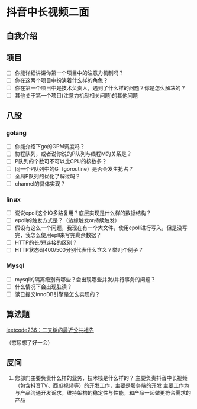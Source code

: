 # 抖音中长视频二面

## 自我介绍

## 项目

* [ ] 你能详细讲讲你第一个项目中的注意力机制吗？
* [ ] 你在这两个项目中扮演着什么样的角色？
* [ ] 你在第一个项目中是技术负责人，遇到了什么样的问题？你是怎么解决的？
* [ ] 其他关于第一个项目(注意力机制相关问题)的其他问题

## 八股

### golang

* [ ] 你能介绍下go的GPM调度吗？
* [ ] 协程队列，或者说你说的P队列与线程M的关系是？
* [ ] P队列的个数可不可以比CPU的核数多？
* [ ] 同一个P队列中的G（goroutine）是否会发生抢占？
* [ ] 全局P队列的优化了解过吗？
* [ ] channel的具体实现？

### linux

* [ ] 说说epoll这个IO多路复用？底层实现是什么样的数据结构？
* [ ] epoll的触发方式是？（边缘触发or持续触发）
* [ ] 假设有这么一个问题，我现在有一个大文件，使用epoll进行写入，但是没写完，我怎么使用epll来写完剩余数据？
* [ ] HTTP的长/短连接的区别？
* [ ] HTTP状态码400/500分别代表什么含义？举几个例子？

### Mysql

* [ ] mysql的隔离级别有哪些？会出现哪些并发/并行事务的问题？
* [ ] 什么情况下会出现脏读？
* [ ] 读已提交InnoDB引擎是怎么实现的？

## 算法题

[leetcode236：二叉树的最近公共祖先](https://leetcode.cn/problems/lowest-common-ancestor-of-a-binary-tree/description/)

（憋尿想了好一会）

## 反问

1. 您部门主要负责什么样的业务，技术栈是什么样的？
   主要负责抖音中长视频（包含抖音TV、西瓜视频等）的开发工作，主要是服务端的开发
   主要工作为与产品沟通开发诉求，维持架构的稳定性与性能，和产品一起做更符合需求的产品
